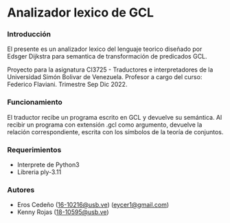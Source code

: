 # Analizador lexico de GCL
### Introducción
El presente es un analizador lexico del lenguaje teorico diseñado por Edsger Dijkstra para semantica de transformación de predicados GCL.

Proyecto para la asignatura CI3725 - Traductores e interpretadores de la Universidad Simón Bolivar de Venezuela. Profesor a cargo del curso: Federico Flaviani. Trimestre Sep Dic 2022.

### Funcionamiento
El traductor recibe un programa escrito en GCL y devuelve su semántica. Al recibir un programa con extensión .gcl como argumento, devuelve la relación correspondiente, escrita con los símbolos de la teoría de conjuntos.

### Requerimientos
- Interprete de Python3
- Libreria ply-3.11

### Autores

- Eros Cedeño (16-10216@usb.ve) (eycer1@gmail.com)
- Kenny Rojas (18-10595@usb.ve)
